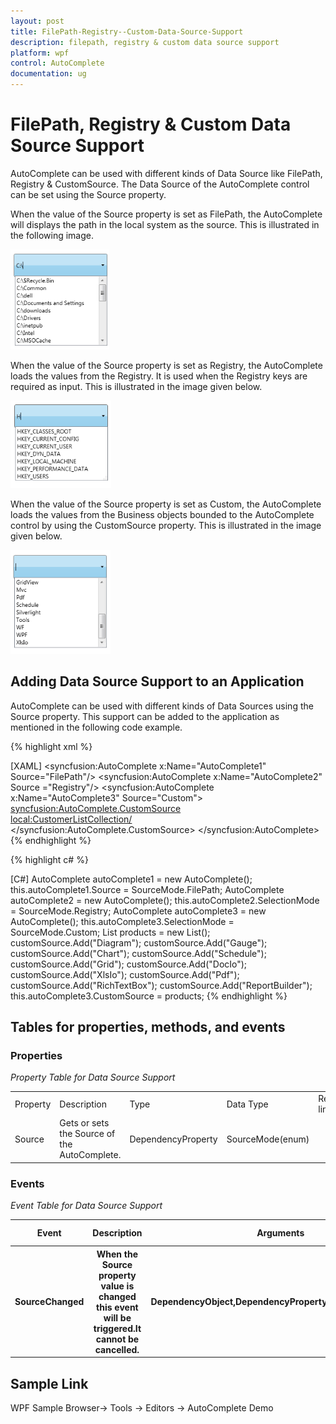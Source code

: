 ```yaml
---
layout: post
title: FilePath-Registry--Custom-Data-Source-Support
description: filepath, registry & custom data source support
platform: wpf
control: AutoComplete
documentation: ug
---
```


# FilePath, Registry & Custom Data Source Support

AutoComplete can be used with different kinds of Data Source like FilePath, Registry & CustomSource. The Data Source of the AutoComplete control can be set using the Source property.

When the value of the Source property is set as FilePath, the AutoComplete will displays the path in the local system as the source. This is illustrated in the following image. 

![](FilePath-Registry--Custom-Data-Source-Support_images/FilePath-Registry--Custom-Data-Source-Support_img1.png)





When the value of the Source property is set as Registry, the AutoComplete loads the values from the Registry. It is used when the Registry keys are required as input. This is illustrated in the image given below.

![](FilePath-Registry--Custom-Data-Source-Support_images/FilePath-Registry--Custom-Data-Source-Support_img2.png)





When the value of the Source property is set as Custom, the AutoComplete loads the values from the Business objects bounded to the AutoComplete control by using the CustomSource property. This is illustrated in the image given below.

![](FilePath-Registry--Custom-Data-Source-Support_images/FilePath-Registry--Custom-Data-Source-Support_img3.png)





## Adding Data Source Support to an Application

AutoComplete can be used with different kinds of Data Sources using the Source property. This support can be added to the application as mentioned in the following code example.

{% highlight xml %}

[XAML]
<syncfusion:AutoComplete x:Name="AutoComplete1" Source="FilePath"/>
<syncfusion:AutoComplete x:Name="AutoComplete2" Source ="Registry"/>
<syncfusion:AutoComplete x:Name="AutoComplete3" Source="Custom">     
<syncfusion:AutoComplete.CustomSource>             
<local:CustomerListCollection/>     
</syncfusion:AutoComplete.CustomSource>
</syncfusion:AutoComplete>
{% endhighlight %}


{% highlight c# %}

[C#]
AutoComplete autoComplete1 = new AutoComplete();
this.autoComplete1.Source = SourceMode.FilePath;
AutoComplete autoComplete2 = new AutoComplete();
this.autoComplete2.SelectionMode = SourceMode.Registry;
AutoComplete autoComplete3 = new AutoComplete();
this.autoComplete3.SelectionMode = SourceMode.Custom;
List<String> products = new List<String>();
customSource.Add("Diagram");
customSource.Add("Gauge");
customSource.Add("Chart");
customSource.Add("Schedule");
customSource.Add("Grid");
customSource.Add("DocIo");
customSource.Add("XlsIo");
customSource.Add("Pdf");
customSource.Add("RichTextBox");
customSource.Add("ReportBuilder");
this.autoComplete3.CustomSource = products;
{% endhighlight %}



## Tables for properties, methods, and events

### Properties

  _Property Table for Data Source Support_

<table>
<tr>
<td>
Property </td><td>
Description </td><td>
Type </td><td>
Data Type </td><td>
Reference links </td></tr>
<tr>
<td>
Source</td><td>
Gets or sets the Source of the AutoComplete.</td><td>
DependencyProperty</td><td>
SourceMode(enum)</td><td>
</td></tr>
</table>


### Events

  _Event Table for Data Source Support_

<table>
<tr>
<th>
Event </th><th>
Description </th><th>
Arguments </th><th>
Type </th><th>
Reference links </th></tr>
<tr>
<th>
SourceChanged</th><th>
 When the Source property value is changed this event will be triggered.It cannot be cancelled.</th><th>
DependencyObject,DependencyPropertyChangedEventArgs</th><th>
DependencyPropertyChangedCallBack </th><th>
</th></tr>
</table>


## Sample Link

WPF Sample Browser-> Tools -> Editors -> AutoComplete Demo

